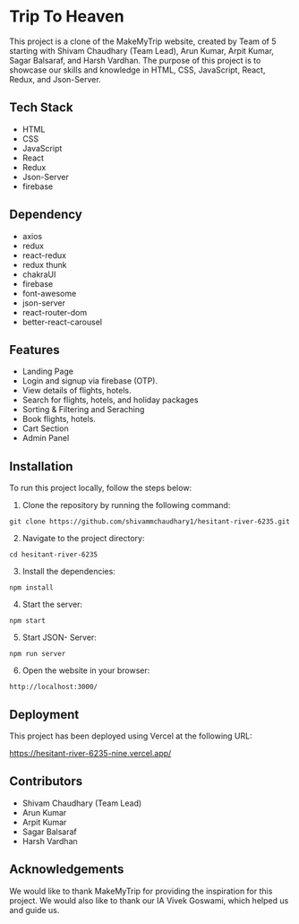 # Trip To Heaven

This project is a clone of the MakeMyTrip website, created by Team of 5 starting with Shivam Chaudhary (Team Lead), Arun Kumar, Arpit Kumar, Sagar Balsaraf, and Harsh Vardhan. The purpose of this project is to showcase our skills and knowledge in HTML, CSS, JavaScript, React, Redux, and Json-Server.

## Tech Stack

- HTML
- CSS
- JavaScript
- React
- Redux
- Json-Server
- firebase

## Dependency

- axios
- redux
- react-redux
- redux thunk
- chakraUI
- firebase
- font-awesome
- json-server
- react-router-dom
- better-react-carousel

## Features

- Landing Page
- Login and signup via firebase (OTP).
- View details of flights, hotels.
- Search for flights, hotels, and holiday packages
- Sorting & Filtering and Seraching
- Book flights, hotels.
- Cart Section
- Admin Panel

## Installation

To run this project locally, follow the steps below:

1. Clone the repository by running the following command:

`git clone https://github.com/shivammchaudhary1/hesitant-river-6235.git`

2. Navigate to the project directory:

`cd hesitant-river-6235`

3. Install the dependencies:

`npm install`

4. Start the server:

`npm start`

5. Start JSON- Server:

```npm run server```

6. Open the website in your browser:

`http://localhost:3000/`

## Deployment

This project has been deployed using Vercel at the following URL:

<a href="https://hesitant-river-6235-nine.vercel.app/">https://hesitant-river-6235-nine.vercel.app/</a>

## Contributors

- Shivam Chaudhary (Team Lead)
- Arun Kumar
- Arpit Kumar
- Sagar Balsaraf
- Harsh Vardhan

## Acknowledgements

We would like to thank MakeMyTrip for providing the inspiration for this project. We would also like to thank our IA Vivek Goswami, which helped us and guide us.
